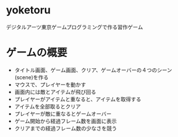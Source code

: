 # yoketoru
デジタルアーツ東京ゲームプログラミングで作る習作ゲーム


# ゲームの概要
- タイトル画面、ゲーム画面、クリア、ゲームオーバーの４つのシーン(scene)を作る
- マウスで、プレイヤーを動かす
- 画面内には敵とアイテムが飛び回る
- プレイヤーがアイテムと重なると、アイテムを取得する
- アイテムを全部取るとクリア
- プレイヤーが敵に重なるとゲームオーバー
- ゲーム開始から経過フレーム数を画面に表示
- クリアまでの経過フレーム数の少なさを競う

